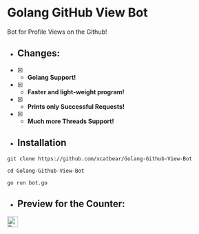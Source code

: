 # Golang GitHub View Bot
Bot for Profile Views on the Github!

* ## Changes:
- [x] - **Golang Support!**
- [x] - **Faster and light-weight program!**
- [x] - **Prints only Successful Requests!**
- [x] - **Much more Threads Support!**

* ## Installation
```
git clone https://github.com/xcatbear/Golang-Github-View-Bot
```
```
cd Golang-Github-View-Bot
```
```
go run bot.go
```

* ## Preview for the Counter:
<img height="25" src="https://api.visitorbadge.io/api/VisitorHit?user=xcatbear&countColorcountColor&countColor=%23006EFF" alt="Profile Views"/>

